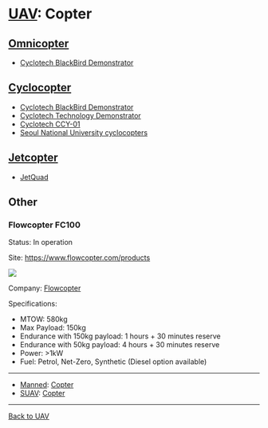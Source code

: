 [UAV](UAV.md): Copter
=====================

## [Omnicopter](Omnicopter.md#uav)
- [Cyclotech BlackBird Demonstrator](Omnicopter.md#cyclotech-blackbird-demonstrator)
 
## [Cyclocopter](Cyclocopter.md#uav)
- [Cyclotech BlackBird Demonstrator](Cyclocopter.md#cyclotech-blackbird-demonstrator)
- [Cyclotech Technology Demonstrator](Cyclocopter.md#cyclotech-technology-demonstrator)
- [Cyclotech CCY-01](Cyclocopter.md#cyclotech-ccy-01)
- [Seoul National University cyclocopters](Cyclocopter.md#seoul-national-university-cyclocopters)

## [Jetcopter](Jetcopter.md#uav)
- [JetQuad](Jetcopter.md#jetquad)



## Other


### Flowcopter FC100

Status: In operation

Site: <https://www.flowcopter.com/products>

![](https://images.squarespace-cdn.com/content/v1/651f196bd17ad87302f35d8f/a38eb5ca-0cc0-43c2-aa65-ab316789fc2f/FC_STILL06.jpg?format=1500w)

Company: [Flowcopter](Company.md#flowcopter)

Specifications:
- MTOW: 580kg
- Max Payload: 150kg
- Endurance with 150kg payload: 1 hours + 30 minutes reserve
- Endurance with 50kg payload: 4 hours + 30 minutes reserve
- Power: >1kW
- Fuel: Petrol, Net-Zero, Synthetic (Diesel option available)



---
- [Manned](Aircraft.md): [Copter](Copter.md)
- [SUAV](SUAV.md): [Copter](SUAV.Copter.md)



---
[Back to UAV](UAV.md)